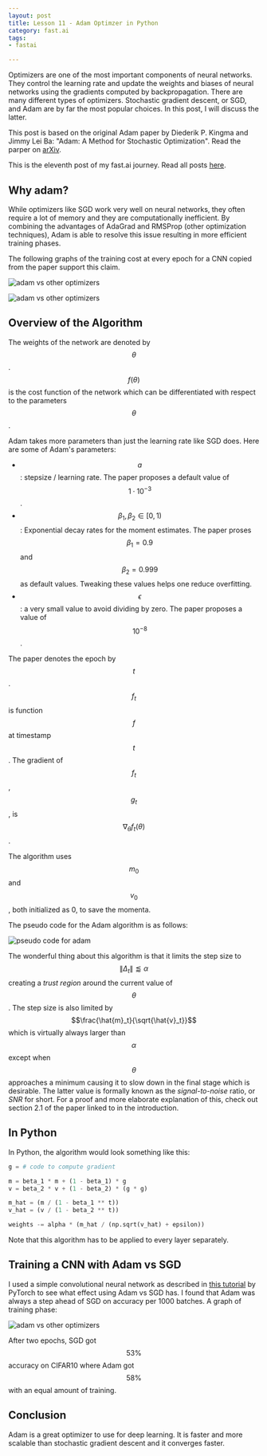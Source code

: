 ```yaml
---
layout: post
title: Lesson 11 - Adam Optimzer in Python
category: fast.ai
tags:
- fastai

---
```


Optimizers are one of the most important components of neural networks. They control the learning rate and update the weights and biases of neural networks using the gradients computed by backpropagation. There are many different types of optimizers. Stochastic gradient descent, or SGD, and Adam are by far the most popular choices. In this post, I will discuss the latter.

This post is based on the original Adam paper by Diederik P. Kingma and Jimmy Lei Ba: "Adam: A Method for Stochastic Optimization". Read the parper on [arXiv](https://arxiv.org/abs/1412.6980).

This is the eleventh post of my fast.ai journey. Read all posts [here](https://rickwierenga.com/tag/fastai).

## Why adam?

While optimizers like SGD work very well on neural networks, they often require a lot of memory and they are computationally inefficient. By combining the advantages of AdaGrad and RMSProp (other optimization techniques), Adam is able to resolve this issue resulting in more efficient training phases.

The following graphs of the training cost at every epoch for a CNN copied from the paper support this claim.

![adam vs other optimizers](/assets/images/11/1.png)

![adam vs other optimizers](/assets/images/11/2.png)

## Overview of the Algorithm

The weights of the network are denoted by $$\theta$$. $$f(\theta)$$ is the cost function of the network which can be differentiated with respect to the parameters $$\theta$$.

Adam takes more parameters than just the learning rate like SGD does. Here are some of Adam's parameters:

* $$a$$: stepsize / learning rate. The paper proposes a default value of $$1 \cdot 10 ^ {-3}$$.
* $$\beta_1, \beta_2 \in [0, 1)$$: Exponential decay rates for the moment estimates. The paper proses $$\beta_1 = 0.9$$ and $$\beta_2 = 0.999$$ as default values. Tweaking these values helps one reduce overfitting.
* $$\epsilon$$: a very small value to avoid dividing by zero. The paper proposes a value of $$10 ^ {-8}$$.

The paper denotes the epoch by $$t$$. $$f_t$$ is function $$f$$ at timestamp $$t$$. The gradient of $$f_t$$, $$g_t$$, is $$\nabla_\theta f_t(\theta)$$.

The algorithm uses $$m_0$$ and $$v_0$$, both initialized as 0, to save the momenta.

The pseudo code for the Adam algorithm is as follows:

![pseudo code for adam](/assets/images/11/ps.png)

The wonderful thing about this algorithm is that it limits the step size to $$\|\Delta_t\| \lessapprox \alpha$$ creating a _trust region_ around the current value of $$\theta$$. The step size is also limited by $$\frac{\hat{m}_t}{\sqrt{\hat{v}_t}}$$ which is virtually always larger than $$\alpha$$ except when $$\theta$$ approaches a minimum causing it to slow down in the final stage which is desirable. The latter value is formally known as the _signal-to-noise_ ratio, or _SNR_ for short. For a proof and more elaborate explanation of this, check out section 2.1 of the paper linked to in the introduction.

## In Python

In Python, the algorithm would look something like this:

```python
g = # code to compute gradient

m = beta_1 * m + (1 - beta_1) * g
v = beta_2 * v + (1 - beta_2) * (g * g)

m_hat = (m / (1 - beta_1 ** t))
v_hat = (v / (1 - beta_2 ** t))

weights -= alpha * (m_hat / (np.sqrt(v_hat) + epsilon))
```

Note that this algorithm has to be applied to every layer separately.

## Training a CNN with Adam vs SGD

I used a simple convolutional neural network as described in [this tutorial](https://pytorch.org/tutorials/beginner/blitz/cifar10_tutorial.html) by PyTorch to see what effect using Adam vs SGD has. I found that Adam was always a step ahead of SGD on accuracy per 1000 batches. A graph of training phase:

![adam vs other optimizers](/assets/images/11/3.png)

After two epochs, SGD got $$53\%$$ accuracy on CIFAR10 where Adam got $$58\%$$ with an equal amount of training.

## Conclusion

Adam is a great optimizer to use for deep learning. It is faster and more scalable than stochastic gradient descent and it converges faster.

